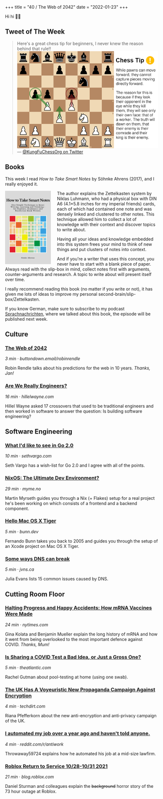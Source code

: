 +++
title = "40 / The Web of 2042"
date = "2022-01-23"
+++

Hi hi ✌🏻

## Tweet of The Week
> Here's a great chess tip for beginners, I never knew the reason behind that rule!!
> ![A chess board with a Chess Tip on the side saying "While pawns can move forward, they cannot capture pieces moving directly forward. The reason for this is because if they look their opponent in the eye while they kill them, they will see only their own face: that of a worker. The truth will dawn on them, that their enemey is their comrade and their kind is their enemy."](twitter_image.png)
> — [@KungFuChessOrg on Twitter](https://twitter.com/KungFuChessOrg/status/1483600671148437504)

## Books

This week I read _How to Take Smart Notes_ by Söhnke Ahrens (2017), and I really enjoyed it.

<div style="width: 30%;float: left;padding-right: 20px;">
  <img alt="The cover of How to Take Smart Notes, showing a checkered colorful board with lines that sometimes connect and are sometimes interrupted." src="how_to_take_smart_notes_cover.jpg">
</div>

The author explains the Zettelkasten system by Niklas Luhmann, who had a physical box with DIN A6 (4.1×5.8 inches for my imperial friends) cards, each of which had contained one note and was densely linked and clustered to other notes.
This technique allowed him to collect a lot of knowledge with their context and discover topics to write about. 

Having all your ideas and knowledge embedded into this system frees your mind to think of new things and put clusters of notes into context.

And if you're a writer that uses this concept, you never have to start with a blank piece of paper.
Always read with the slip-box in mind, collect notes first with arguments, counter-arguments and research. 
A topic to write about will present itself over time.

I really recommend reading this book (no matter if you write or not), it has given me lots of ideas to improve my personal second-brain/slip-box/Zettelkasten.

If you know German, make sure to subscribe to my podcast [Sprachnachrichten](https://sprachnachrichten.fm), where we talked about this book, the episode will be published next week.
<br style="clear: both;">

## Culture
### [The Web of 2042](https://buttondown.email/robinrendle/archive/the-web-of-2042/)
_3 min · buttondown.email/robinrendle_

Robin Rendle talks about his predictions for the web in 10 years. _Thanks, Jan!_

### [Are We Really Engineers?](https://www.hillelwayne.com/post/are-we-really-engineers/)
_16 min · hillelwayne.com_

Hillel Wayne asked 17 crossovers that used to be traditional engineers and then worked in software to answer the question: Is building software engineering?

## Software Engineering
### [What I'd like to see in Go 2.0](https://www.sethvargo.com/what-id-like-to-see-in-go-2/)
_10 min · sethvargo.com_

Seth Vargo has a wish-list for Go 2.0 and I agree with all of the points.

### [NixOS: The Ultimate Dev Environment?](https://myme.no/posts/2022-01-16-nixos-the-ultimate-dev-environment.html)
_29 min · myme.no_

Martin Myrseth guides you through a Nix (+ Flakes) setup for a real project he's been working on which consists of a frontend and a backend component.

### [Hello Mac OS X Tiger](https://bunn.dev/benchmark/2022/01/16/hello-tiger.html)
_5 min · bunn.dev_

Fernando Bunn takes you back to 2005 and guides you through the setup of an Xcode project on Mac OS X Tiger.

### [Some ways DNS can break](https://jvns.ca/blog/2022/01/15/some-ways-dns-can-break/)
_5 min · jvns.ca_

Julia Evans lists 15 common issues caused by DNS.

## Cutting Room Floor
### [Halting Progress and Happy Accidents: How mRNA Vaccines Were Made](https://www.nytimes.com/2022/01/15/health/mrna-vaccine.html)
_24 min · nytimes.com_

Gina Kolata and Benjamin Mueller explain the long history of mRNA and how it went from being overlooked to the most important defence against COVID. _Thanks, Mum!_

### [Is Sharing a COVID Test a Bad Idea, or Just a Gross One?](https://www.theatlantic.com/health/archive/2022/01/sharing-rapid-tests/621318/)
_5 min · theatlantic.com_

Rachel Gutman about pool-testing at home (using one swab).

### [The UK Has A Voyeuristic New Propaganda Campaign Against Encryption](https://www.techdirt.com/articles/20220118/11393948308/uk-has-voyeuristic-new-propaganda-campaign-against-encryption.shtml)
_4 min · techdirt.com_

Riana Pfefferkorn about the new anti-encryption and anti-privacy campaign of the UK.

### [I automated my job over a year ago and haven't told anyone.](https://www.reddit.com/r/antiwork/comments/s2igq9/i_automated_my_job_over_a_year_ago_and_havent/)
_4 min · reddit.com/r/antiwork_

Throwaway59724 explains how he automated his job at a mid-size lawfirm.

### [Roblox Return to Service 10/28-10/31 2021](https://blog.roblox.com/2022/01/roblox-return-to-service-10-28-10-31-2021/)
_21 min · blog.roblox.com_

Daniel Sturman and colleagues explain the ~~background~~ horror story of the 73 hour outage at Roblox.